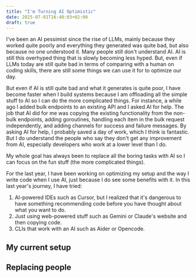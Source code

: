 ```yaml
---
title: "I'm Turning AI Optimistic"
date: 2025-07-01T16:40:03+02:00
draft: true
---
```

I've been an AI pessimist since the rise of LLMs, mainly because they worked quite poorly and everything they generated was quite bad, but also because no one understood it. Many people still don't understand AI. AI is still this overhyped thing that is slowly becoming less hyped. But, even if LLMs today are still quite bad in terms of comparing with a human on coding skills, there are still some things we can use it for to optimize our day.

But even if AI is still quite bad and what it generates is quite poor, I have become faster when I build systems because I am offloading all the simple stuff to AI so I can do the more complicated things. For instance, a while ago I added bulk endpoints to an existing API and I asked AI for help. The job that AI did for me was copying the existing functionality from the non-bulk endpoints, adding goroutines, handling each item in the bulk request independently, and adding channels for success and failure messages. By asking AI for help, I probably saved a day of work, which I think is fantastic. But I do understand the people who say they don't get any improvement from AI, especially developers who work at a lower level than I do.

My whole goal has always been to replace all the boring tasks with AI so I can focus on the fun stuff (the more complicated things).

For the last year, I have been working on optimizing my setup and the way I write code when I use AI, just because I do see some benefits with it. In this last year's journey, I have tried:
1. AI-powered IDEs such as Cursor, but I realized that it's dangerous to have something recommending code before you have thought about what you want to do.
2. Just using web-powered stuff such as Gemini or Claude's website and then copying code.
3. CLIs that work with an AI such as Aider or Opencode.


## My current setup

## Replacing people

